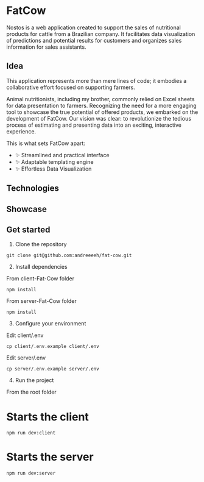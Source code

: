 # FatCow

Nostos is a web application created to support the sales of nutritional products for cattle from a Brazilian company. It facilitates data visualization of predictions and potential results for customers and organizes sales information for sales assistants.

## Idea

This application represents more than mere lines of code; it embodies a collaborative effort focused on supporting farmers.

Animal nutritionists, including my brother, commonly relied on Excel sheets for data presentation to farmers. Recognizing the need for a more engaging tool to showcase the true potential of offered products, we embarked on the development of FatCow. Our vision was clear: to revolutionize the tedious process of estimating and presenting data into an exciting, interactive experience.

This is what sets FatCow apart:

- ✨ Streamlined and practical interface
- ✨ Adaptable templating engine
- ✨ Effortless Data Visualization

## Technologies

[Angular]: https://angular.io/
[TypeScript]: https://www.typescriptlang.org/
[Chart.js]: https://www.chartjs.org/
[Node.js]: https://nodejs.org/en
[Expressjs]: https://expressjs.com/
[Postgres]: https://postgresapp.com/
[Sequelize]: https://sequelize.org/

## Showcase

## Get started

1. Clone the repository
```
git clone git@github.com:andreeeeh/fat-cow.git
```
2. Install dependencies

From client-Fat-Cow folder
```
npm install
```
From server-Fat-Cow folder
```
npm install
```

3. Configure your environment
   
Edit client/.env
```
cp client/.env.example client/.env
```
Edit server/.env
```
cp server/.env.example server/.env
```

4. Run the project

From the root folder
# Starts the client
```
npm run dev:client
```
# Starts the server
```
npm run dev:server
```
